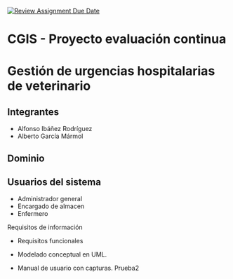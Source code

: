 [![Review Assignment Due Date](https://classroom.github.com/assets/deadline-readme-button-24ddc0f5d75046c5622901739e7c5dd533143b0c8e959d652212380cedb1ea36.svg)](https://classroom.github.com/a/aMYFqSAE)
# CGIS - Proyecto evaluación continua

# Gestión de urgencias hospitalarias de veterinario
## Integrantes
- Alfonso Ibáñez Rodríguez
- Alberto García Mármol

## Dominio


## Usuarios del sistema
- Administrador general 
- Encargado de almacen
- Enfermero

 Requisitos de información
- Requisitos funcionales
- Modelado conceptual en UML.




- Manual de usuario con capturas.
Prueba2

